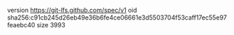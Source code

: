 version https://git-lfs.github.com/spec/v1
oid sha256:c91cb245d26eb49e36b6fe4ce06661e3d5503704f53caff17ec55e97feaebc40
size 3993
